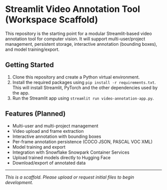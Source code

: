 # Streamlit Video Annotation Tool (Workspace Scaffold)

This repository is the starting point for a modular Streamlit-based video annotation tool for computer vision. It will support multi-user/project management, persistent storage, interactive annotation (bounding boxes), and model training/export.

## Getting Started

1. Clone this repository and create a Python virtual environment.
2. Install the required packages using `pip install -r requirements.txt`. This will install Streamlit, PyTorch and the other dependencies used by the app.
3. Run the Streamlit app using `streamlit run video-annotation-app.py`.


## Features (Planned)
- Multi-user and multi-project management
- Video upload and frame extraction
- Interactive annotation with bounding boxes
- Per-frame annotation persistence (COCO JSON, PASCAL VOC XML)
- Model training and export
- Integration with Snowflake Snowpark Container Services
- Upload trained models directly to Hugging Face
- Download/export of annotated data

---

*This is a scaffold. Please upload or request initial files to begin development.*
